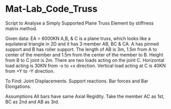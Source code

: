# Mat-Lab_Code_Truss
Script to Analyse a Simply Supported Plane Truss Element by stiffness matrix method.

Given data:
  EA = 6000KN
  A,B, & C is a plane truss, which looks like a equilateral triangle in 2D and it has 3 member AB, BC & CA. A has pinned support and B has roller support.
  The length of AB is 3m, 1.5m from A to center of the member and 1.5m from the center of the member to B. Height from B to C joint is 2m.
  There are two loads acting on the joint C. Horizontal load acting is 30KN from -x to +x direction. Vertical load acting at C is 40KN from +Y to -Y direction.
  
To Find:
  Joint Displacements.
  Support reactions.
  Bar forces and Bar Elongations.
 
Assumptions
  All bars have same Axial Regidity.
  Take the member AC as 1st, BC as 2nd and AB as 3rd.
  
  
